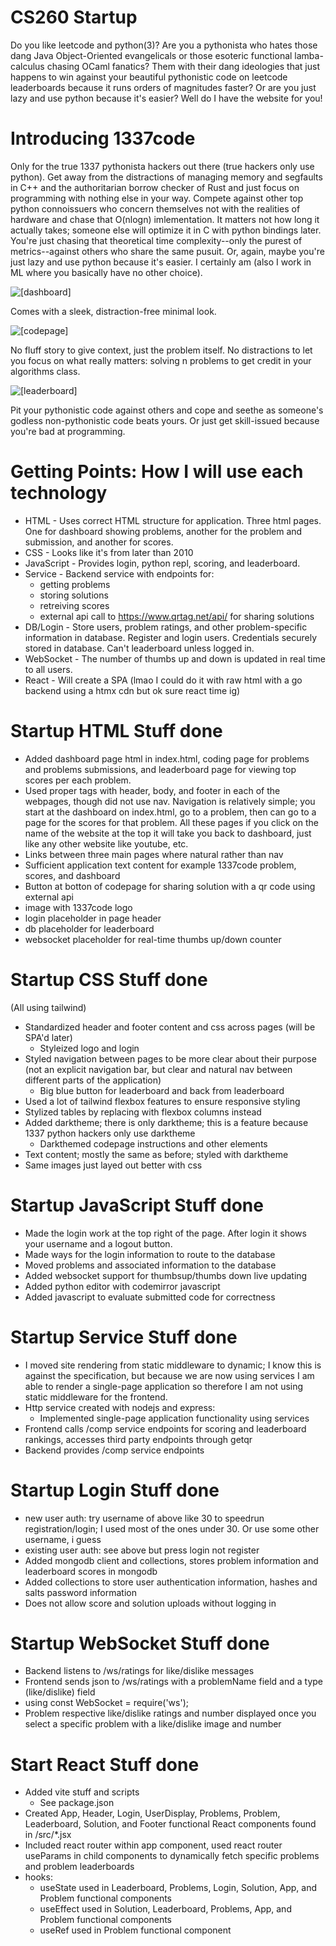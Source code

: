 # CS260 Startup

Do you like leetcode and python(3)? Are you a pythonista who hates those dang Java Object-Oriented evangelicals or those esoteric functional lamba-calculus chasing OCaml fanatics? Them with their dang ideologies that just happens to win against your beautiful pythonistic code on leetcode leaderboards because it runs orders of magnitudes faster? Or are you just lazy and use python because it's easier? Well do I have the website for you!

# Introducing 1337code

Only for the true 1337 pythonista hackers out there (true hackers only use python). Get away from the distractions of managing memory and segfaults in C++ and the authoritarian borrow checker of Rust and just focus on programming with nothing else in your way. Compete against other top python connoissuers who concern themselves not with the realities of hardware and chase that O(nlogn) imlementation. It matters not how long it actually takes; someone else will optimize it in C with python bindings later. You're just chasing that theoretical time complexity--only the purest of metrics--against others who share the same pusuit. Or, again, maybe you're just lazy and use python because it's easier. I certainly am (also I work in ML where you basically have no other choice).

![[dashboard]](./readme_images/dashboard.png)

Comes with a sleek, distraction-free minimal look.

![[codepage]](./readme_images/codepage.png)

No fluff story to give context, just the problem itself. No distractions to let you focus on what really matters: solving n problems to get credit in your algorithms class.

![[leaderboard]](./readme_images/leaderboard.png)

Pit your pythonistic code against others and cope and seethe as someone's godless non-pythonistic code beats yours. Or just get skill-issued because you're bad at programming.

# Getting Points: How I will use each technology

- HTML - Uses correct HTML structure for application. Three html pages. One for dashboard showing problems, another for the problem and submission, and another for scores.
- CSS - Looks like it's from later than 2010
- JavaScript - Provides login, python repl, scoring, and leaderboard.
- Service - Backend service with endpoints for:
    - getting problems
    - storing solutions
    - retreiving scores
    - external api call to https://www.qrtag.net/api/ for sharing solutions
- DB/Login - Store users, problem ratings, and other problem-specific information in database. Register and login users. Credentials securely stored in database. Can't leaderboard unless logged in.
- WebSocket - The number of thumbs up and down is updated in real time to all users.
- React - Will create a SPA (lmao I could do it with raw html with a go backend using a htmx cdn but ok sure react time ig)

# Startup HTML Stuff done

- Added dashboard page html in index.html, coding page for problems and problems submissions, and leaderboard page for viewing top scores per each problem.
- Used proper tags with header, body, and footer in each of the webpages, though did not use nav. Navigation is relatively simple; you start at the dashboard on index.html, go to a problem, then can go to a page for the scores for that problem. All these pages if you click on the name of the website at the top it will take you back to dashboard, just like any other website like youtube, etc.
- Links between three main pages where natural rather than nav
- Sufficient application text content for example 1337code problem, scores, and dashboard
- Button at botton of codepage for sharing solution with a qr code using external api
- image with 1337code logo
- login placeholder in page header
- db placeholder for leaderboard
- websocket placeholder for real-time thumbs up/down counter

# Startup CSS Stuff done

(All using tailwind)
- Standardized header and footer content and css across pages (will be SPA'd later)
    - Styleized logo and login
- Styled navigation between pages to be more clear about their purpose (not an explicit navigation bar, but clear and natural nav between different parts of the application)
    - Big blue button for leaderboard and back from leaderboard
- Used a lot of tailwind flexbox features to ensure responsive styling
- Stylized tables by replacing with flexbox columns instead
- Added darktheme; there is only darktheme; this is a feature because 1337 python hackers only use darktheme
    - Darkthemed codepage instructions and other elements
- Text content; mostly the same as before; styled with darktheme
- Same images just layed out better with css

# Startup JavaScript Stuff done

- Made the login work at the top right of the page. After login it shows your username and a logout button.
- Made ways for the login information to route to the database
- Moved problems and associated information to the database
- Added websocket support for thumbsup/thumbs down live updating
- Added python editor with codemirror javascript
- Added javascript to evaluate submitted code for correctness

# Startup Service Stuff done

- I moved site rendering from static middleware to dynamic; I know this is against the specification, but because we are now using services I am able to render a single-page application so therefore I am not using static middleware for the frontend.
- Http service created with nodejs and express:
    - Implemented single-page application functionality using services
- Frontend calls /comp service endpoints for scoring and leaderboard rankings, accesses third party endpoints through getqr
- Backend provides /comp service endpoints

# Startup Login Stuff done

- new user auth: try username of above like 30 to speedrun registration/login; I used most of the ones under 30. Or use some other username, i guess
- existing user auth: see above but press login not register
- Added mongodb client and collections, stores problem information and leaderboard scores in mongodb
- Added collections to store user authentication information, hashes and salts password information
- Does not allow score and solution uploads without logging in

# Startup WebSocket Stuff done

- Backend listens to /ws/ratings for like/dislike messages
- Frontend sends json to /ws/ratings with a problemName field and a type (like/dislike) field
- using const WebSocket = require('ws');
- Problem respective like/dislike ratings and number displayed once you select a specific problem with a like/dislike image and number

# Start React Stuff done

- Added vite stuff and scripts
    - See package.json
- Created App, Header, Login, UserDisplay, Problems, Problem, Leaderboard, Solution, and Footer functional React components found in /src/*.jsx
- Included react router within app component, used react router useParams in child components to dynamically fetch specific problems and problem leaderboards
- hooks:
    - useState used in Leaderboard, Problems, Login, Solution, App, and Problem functional components
    - useEffect used in Solution, Leaderboard, Problems, App, and Problem functional components
    - useRef used in Problem functional component
